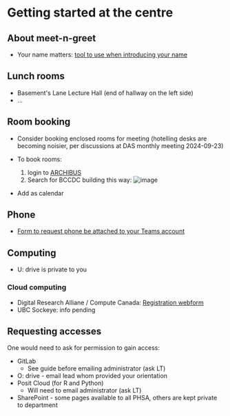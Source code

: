 
# Getting started at the centre


## About meet-n-greet

- Your name matters: [tool to use when introducing your name](https://mynameis.raceequalitymatters.com/)

## Lunch rooms
- Basement's Lane Lecture Hall (end of hallway on the left side)
- ...
  
## Room booking

- Consider booking enclosed rooms for meeting (hotelling desks are becoming noisier, per discussions at DAS monthly meeting 2024-09-23)
- To book rooms:
  1. login to [ARCHIBUS](https://archibus.healthbc.org/archibus/schema/ab-products/essential/workplace/index.html)
  2. Search for BCCDC building this way:
  ![image](https://github.com/user-attachments/assets/620e74c1-386a-4efd-b09d-91eca2d060b6)

- Add as calendar

## Phone

- [Form to request phone be attached to your Teams account](https://healthbc.service-now.com/sp_phsa_vch_phc?id=sc_cat_item&sys_id=3633ec54db1c0490ab8b3e0b7c96194a)

## Computing

- U: drive is private to you

### Cloud computing
- Digital Research Alliane / Compute Canada: [Registration webform](https://ccdb.alliancecan.ca/account_application)
- UBC Sockeye: info pending
  
## Requesting accesses 

One would need to ask for permission to gain access:

- GitLab
  - See guide before emailing administrator (ask LT)
- O: drive - email lead whom provided your orientation
- Posit Cloud (for R and Python)
  - Will need to email administrator (ask LT)
- SharePoint - some pages available to all PHSA, others are kept private to department

